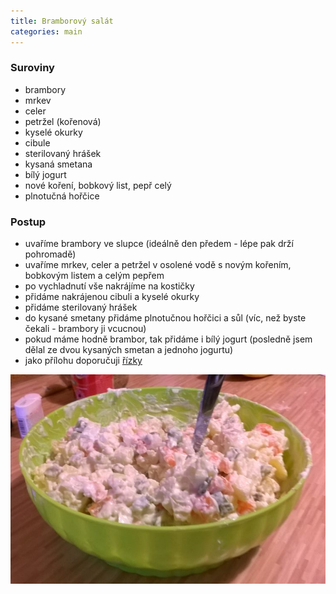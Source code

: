 ```yaml
---
title: Bramborový salát
categories: main
---
```


### Suroviny
- brambory
- mrkev
- celer
- petržel (kořenová)
- kyselé okurky
- cibule
- sterilovaný hrášek
- kysaná smetana
- bílý jogurt
- nové koření, bobkový list, pepř celý
- plnotučná hořčice

### Postup
- uvaříme brambory ve slupce (ideálně den předem - lépe pak drží pohromadě)
- uvaříme mrkev, celer a petržel v osolené vodě s novým kořením, bobkovým listem a celým pepřem
- po vychladnutí vše nakrájíme na kostičky
- přidáme nakrájenou cibuli a kyselé okurky
- přidáme sterilovaný hrášek
- do kysané smetany přidáme plnotučnou hořčici a sůl (víc, než byste čekali - brambory ji vcucnou)
- pokud máme hodně brambor, tak přidáme i bílý jogurt (posledně jsem dělal ze dvou kysaných smetan a jednoho jogurtu)
- jako přílohu doporučuji [řízky](/rizky/)

![Bramborový salát](/fotky/bramborovy-salat-1.jpg)
